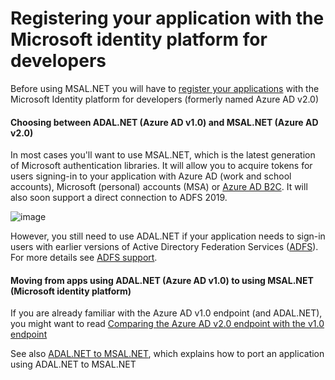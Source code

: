# Registering your application with the Microsoft identity platform for developers

Before using MSAL.NET you will have to [register your applications](https://docs.microsoft.com/azure/active-directory/develop/quickstart-register-app) with the Microsoft Identity platform for developers (formerly named Azure AD v2.0)

#### Choosing between ADAL.NET (Azure AD v1.0) and MSAL.NET (Azure AD v2.0)

In most cases you'll want to use MSAL.NET, which is the latest generation of Microsoft authentication libraries. It will allow you to acquire tokens for users signing-in to your application with Azure AD (work and school accounts), Microsoft (personal) accounts (MSA) or [Azure AD B2C](aka.ms/aadb2c). It will also soon support a direct connection to ADFS 2019.

![image](https://user-images.githubusercontent.com/13203188/53400353-f5f35080-39ad-11e9-8270-7e12e34a4ac4.png)

However, you still need to use ADAL.NET if your application needs to sign-in users with earlier versions of Active Directory Federation Services ([ADFS](https://docs.microsoft.com/windows-server/identity/active-directory-federation-services)). For more details see [ADFS support](https://aka.ms/msal-net-adfs-support).

#### Moving from apps using ADAL.NET (Azure AD v1.0) to using MSAL.NET (Microsoft identity platform)

If you are already familiar with the Azure AD v1.0 endpoint (and ADAL.NET), you might want to read [Comparing the Azure AD v2.0 endpoint with the v1.0 endpoint](https://docs.microsoft.com/azure/active-directory/develop/active-directory-v2-compare)

See also [ADAL.NET to MSAL.NET](adal-to-msal), which explains how to port an application using ADAL.NET to MSAL.NET
